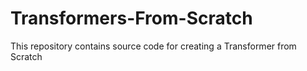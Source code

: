 # Transformers-From-Scratch
This repository contains source code for creating a Transformer from Scratch
